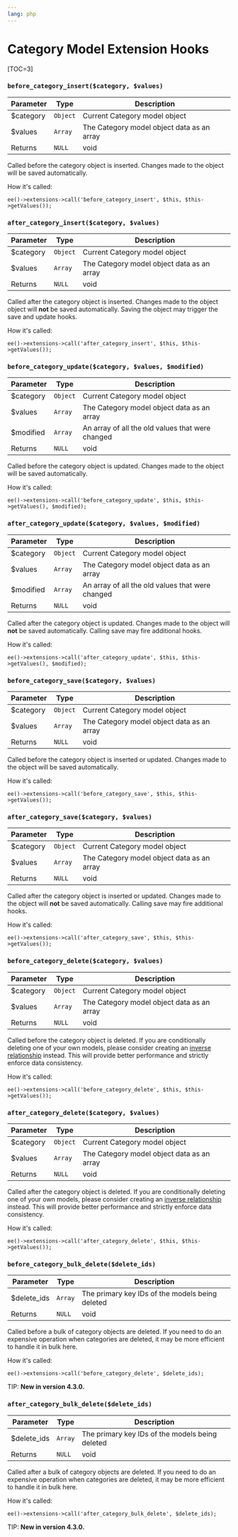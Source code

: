 ```yaml
---
lang: php
---
```


<!--
    This source file is part of the open source project
    ExpressionEngine User Guide (https://github.com/ExpressionEngine/ExpressionEngine-User-Guide)

    @link      https://expressionengine.com/
    @copyright Copyright (c) 2003-2020, Packet Tide, LLC (https://packettide.com)
    @license   https://expressionengine.com/license Licensed under Apache License, Version 2.0
-->

# Category Model Extension Hooks

[TOC=3]

### `before_category_insert($category, $values)`

| Parameter  | Type     | Description                                |
| ---------- | -------- | ------------------------------------------ |
| \$category | `Object` | Current Category model object              |
| \$values   | `Array`  | The Category model object data as an array |
| Returns    | `NULL`   | void                                       |

Called before the category object is inserted. Changes made to the object will be saved automatically.

How it's called:

    ee()->extensions->call('before_category_insert', $this, $this->getValues());

### `after_category_insert($category, $values)`

| Parameter  | Type     | Description                                |
| ---------- | -------- | ------------------------------------------ |
| \$category | `Object` | Current Category model object              |
| \$values   | `Array`  | The Category model object data as an array |
| Returns    | `NULL`   | void                                       |

Called after the category object is inserted. Changes made to the object object will **not** be saved automatically. Saving the object may trigger the save and update hooks.

How it's called:

    ee()->extensions->call('after_category_insert', $this, $this->getValues());

### `before_category_update($category, $values, $modified)`

| Parameter  | Type     | Description                                      |
| ---------- | -------- | ------------------------------------------------ |
| \$category | `Object` | Current Category model object                    |
| \$values   | `Array`  | The Category model object data as an array       |
| \$modified | `Array`  | An array of all the old values that were changed |
| Returns    | `NULL`   | void                                             |

Called before the category object is updated. Changes made to the object will be saved automatically.

How it's called:

    ee()->extensions->call('before_category_update', $this, $this->getValues(), $modified);

### `after_category_update($category, $values, $modified)`

| Parameter  | Type     | Description                                      |
| ---------- | -------- | ------------------------------------------------ |
| \$category | `Object` | Current Category model object                    |
| \$values   | `Array`  | The Category model object data as an array       |
| \$modified | `Array`  | An array of all the old values that were changed |
| Returns    | `NULL`   | void                                             |

Called after the category object is updated. Changes made to the object will **not** be saved automatically. Calling save may fire additional hooks.

How it's called:

    ee()->extensions->call('after_category_update', $this, $this->getValues(), $modified);

### `before_category_save($category, $values)`

| Parameter  | Type     | Description                                |
| ---------- | -------- | ------------------------------------------ |
| \$category | `Object` | Current Category model object              |
| \$values   | `Array`  | The Category model object data as an array |
| Returns    | `NULL`   | void                                       |

Called before the category object is inserted or updated. Changes made to the object will be saved automatically.

How it's called:

    ee()->extensions->call('before_category_save', $this, $this->getValues());

### `after_category_save($category, $values)`

| Parameter  | Type     | Description                                |
| ---------- | -------- | ------------------------------------------ |
| \$category | `Object` | Current Category model object              |
| \$values   | `Array`  | The Category model object data as an array |
| Returns    | `NULL`   | void                                       |

Called after the category object is inserted or updated. Changes made to the object will **not** be saved automatically. Calling save may fire additional hooks.

How it's called:

    ee()->extensions->call('after_category_save', $this, $this->getValues());

### `before_category_delete($category, $values)`

| Parameter  | Type     | Description                                |
| ---------- | -------- | ------------------------------------------ |
| \$category | `Object` | Current Category model object              |
| \$values   | `Array`  | The Category model object data as an array |
| Returns    | `NULL`   | void                                       |

Called before the category object is deleted. If you are conditionally deleting one of your own models, please consider creating an [inverse relationship](development/services/model/relating-models.md#inverse-relationships) instead. This will provide better performance and strictly enforce data consistency.

How it's called:

    ee()->extensions->call('before_category_delete', $this, $this->getValues());

### `after_category_delete($category, $values)`

| Parameter  | Type     | Description                                |
| ---------- | -------- | ------------------------------------------ |
| \$category | `Object` | Current Category model object              |
| \$values   | `Array`  | The Category model object data as an array |
| Returns    | `NULL`   | void                                       |

Called after the category object is deleted. If you are conditionally deleting one of your own models, please consider creating an [inverse relationship](development/services/model/relating-models.md#inverse-relationships) instead. This will provide better performance and strictly enforce data consistency.

How it's called:

    ee()->extensions->call('after_category_delete', $this, $this->getValues());

### `before_category_bulk_delete($delete_ids)`

| Parameter    | Type    | Description                                     |
| ------------ | ------- | ----------------------------------------------- |
| \$delete_ids | `Array` | The primary key IDs of the models being deleted |
| Returns      | `NULL`  | void                                            |

Called before a bulk of category objects are deleted. If you need to do an expensive operation when categories are deleted, it may be more efficient to handle it in bulk here.

How it's called:

    ee()->extensions->call('before_category_delete', $delete_ids);

TIP: **New in version 4.3.0.**

### `after_category_bulk_delete($delete_ids)`

| Parameter    | Type    | Description                                     |
| ------------ | ------- | ----------------------------------------------- |
| \$delete_ids | `Array` | The primary key IDs of the models being deleted |
| Returns      | `NULL`  | void                                            |

Called after a bulk of category objects are deleted. If you need to do an expensive operation when categories are deleted, it may be more efficient to handle it in bulk here.

How it's called:

    ee()->extensions->call('after_category_bulk_delete', $delete_ids);

TIP: **New in version 4.3.0.**
